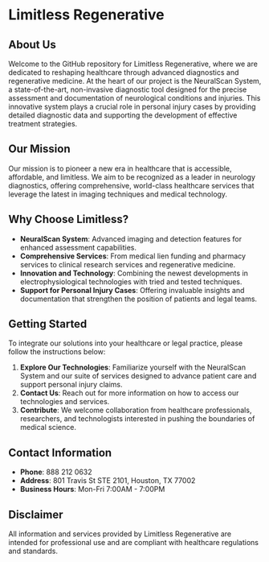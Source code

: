 # Limitless Regenerative

## About Us

Welcome to the GitHub repository for Limitless Regenerative, where we are dedicated to reshaping healthcare through advanced diagnostics and regenerative medicine. At the heart of our project is the NeuralScan System, a state-of-the-art, non-invasive diagnostic tool designed for the precise assessment and documentation of neurological conditions and injuries. This innovative system plays a crucial role in personal injury cases by providing detailed diagnostic data and supporting the development of effective treatment strategies.

## Our Mission

Our mission is to pioneer a new era in healthcare that is accessible, affordable, and limitless. We aim to be recognized as a leader in neurology diagnostics, offering comprehensive, world-class healthcare services that leverage the latest in imaging techniques and medical technology.

## Why Choose Limitless?

- **NeuralScan System**: Advanced imaging and detection features for enhanced assessment capabilities.
- **Comprehensive Services**: From medical lien funding and pharmacy services to clinical research services and regenerative medicine.
- **Innovation and Technology**: Combining the newest developments in electrophysiological technologies with tried and tested techniques.
- **Support for Personal Injury Cases**: Offering invaluable insights and documentation that strengthen the position of patients and legal teams.

## Getting Started

To integrate our solutions into your healthcare or legal practice, please follow the instructions below:

1. **Explore Our Technologies**: Familiarize yourself with the NeuralScan System and our suite of services designed to advance patient care and support personal injury claims.
2. **Contact Us**: Reach out for more information on how to access our technologies and services.
3. **Contribute**: We welcome collaboration from healthcare professionals, researchers, and technologists interested in pushing the boundaries of medical science.

## Contact Information

- **Phone**: 888 212 0632
- **Address**: 801 Travis St STE 2101, Houston, TX 77002
- **Business Hours**: Mon-Fri 7:00AM - 7:00PM

## Disclaimer

All information and services provided by Limitless Regenerative are intended for professional use and are compliant with healthcare regulations and standards.


